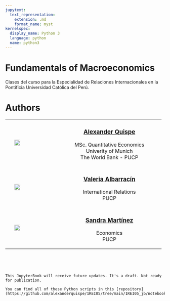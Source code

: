```yaml
---
jupytext:
  text_representation:
    extension: .md
    format_name: myst
kernelspec:
  display_name: Python 3
  language: python
  name: python3
---
```


# Fundamentals of Macroeconomics

Clases del curso para la Especialidad de Relaciones Internacionales en la Pontificia Universidad Católica del Perú.


# Authors

<table style="margin-left: auto; margin-right: auto;">
  <tr>
    <td WIDTH="180">  <img style="border-radius: 50%; width: 50%; text-align: center;
    width: 33%;"
      src="https://alexanderquispe.github.io/images/foto_alex_hd.jpg"  /> </td>
    <td WIDTH="250"> <a href="https://alexanderquispe.github.io/" target="_blank"> 
         <h3 style="text-align: center;"> <b>Alexander Quispe</b></h3>
         </a>
         <p style="text-align: center;"> MSc. Quantitative Economics<br>Univerity of Munich<br>The World Bank - PUCP</p>	
    </td>
    <td>
    </td>
    <td>
  

  </tr>
  <tr>
    <td> <img style="border-radius: 50%; width: 50%; text-align: center;
    width: 33%;"
      src="https://valbarracing.github.io/Portafolio/assets/img/pic.png"  /> </td>
    <td > <a href="https://valbarracing.github.io/Portafolio/" target="_blank"> 
         <h3 style="text-align: center;"> <b>Valeria Albarracín</b></h3>
         </a>
         <p style="text-align: center;"> International Relations<br>PUCP</p>  </td>
  </tr>

  <tr>
    <td> <img style="border-radius: 50%; width: 50%; text-align: center;
    width: 33%;"
      src="https://d2cml-ai.github.io/d2cml.ai/figs/sandra.jpg"  /> </td>
    <td> <a href="https://valbarracing.github.io/Portafolio/" target="_blank"> 
         <h3 style="text-align: center;"> <b>Sandra Martínez</b></h3>
         </a>
         <p style="text-align: center;"> Economics <br>PUCP</p>  </td>
  </tr>

</table>

&nbsp;   
&nbsp;   

<!-- 
<table style="margin-left: auto; margin-right: auto;">
  <tr> 
    <td> 
    <tr>
    <img style="border-radius: 50%; width: 50%; text-align: center;
    width: 33%;"
      src="https://alexanderquispe.github.io/images/foto_alex_hd.jpg"  />
					<a href="https://alexanderquispe.github.io/" target="_blank"> 
    </tr>
					  <h3 style="text-align: center;"> <b>Alexander Quispe</b></h3>
          </a>
          <tr>
        	<p style="text-align: center;"> MSc. Quantitative Economics<br>Univerity of Munich<br>The World Bank - PUCP</p>
          </tr>
    </td>
    <td> 
			<img style="border-radius: 50%; width: 50%; text-align: center;
    width: 33%;"
      src="https://valbarracing.github.io/Portafolio/assets/img/pic.png"  />
					<a href="https://valbarracing.github.io/Portafolio/" target="_blank">
					  <h3  style="text-align: center;"> <b>Valeria Albarracín</b></h3>
          </a>
						<p style="text-align: center;"> Relaciones Internacionales,<br>PUCP<br></p>
     </td>
     <td>
     <img style="border-radius: 50%; width: 50%; text-align: center;
    width: 33%;"
      src="https://d2cml-ai.github.io/d2cml.ai/figs/sandra.jpg"  />
					<a href="https://sandramartinezgutierrez.github.io/" target="_blank">
					  <h3 style="text-align: center;"><b>Sandra Martinez</b></h3>
          </a>
						<p style="text-align: center;">Bachelor in Economics,<br>PUCP</p>
     </td>
    </tr>
</table>
   -->



```{tableofcontents}
```


```{admonition} Incoming website
This JupyterBook will receive future updates. It's a draft. Not ready for publication.
```


```{admonition} Repository
You can find all of these Python scripts in this [repository](https://github.com/alexanderquispe/1REI05/tree/main/1REI05_jb/notebooks). 
```